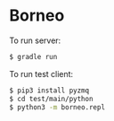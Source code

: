 # Borneo

To run server:

```bash
$ gradle run
```

To run test client:

```bash
$ pip3 install pyzmq
$ cd test/main/python
$ python3 -m borneo.repl
```
